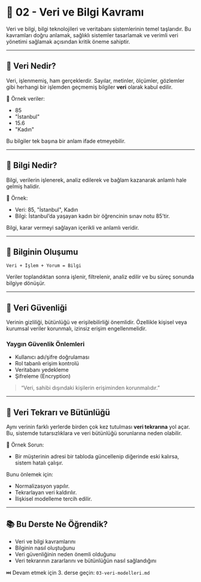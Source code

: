# 📗 02 - Veri ve Bilgi Kavramı

Veri ve bilgi, bilgi teknolojileri ve veritabanı sistemlerinin temel taşlarıdır. Bu kavramları doğru anlamak, sağlıklı sistemler tasarlamak ve verimli veri yönetimi sağlamak açısından kritik öneme sahiptir.

---

## 🔢 Veri Nedir?
Veri, işlenmemiş, ham gerçeklerdir. Sayılar, metinler, ölçümler, gözlemler gibi herhangi bir işlemden geçmemiş bilgiler **veri** olarak kabul edilir.

📌 Örnek veriler:
- 85
- "İstanbul"
- 15.6
- "Kadın"

Bu bilgiler tek başına bir anlam ifade etmeyebilir.

---

## 🧠 Bilgi Nedir?
Bilgi, verilerin işlenerek, analiz edilerek ve bağlam kazanarak anlamlı hale gelmiş halidir.

📌 Örnek:
- Veri: 85, "İstanbul", Kadın
- Bilgi: İstanbul’da yaşayan kadın bir öğrencinin sınav notu 85’tir.

Bilgi, karar vermeyi sağlayan içerikli ve anlamlı veridir.

---

## 🔁 Bilginin Oluşumu
```text
Veri + İşlem + Yorum = Bilgi
```

Veriler toplandıktan sonra işlenir, filtrelenir, analiz edilir ve bu süreç sonunda bilgiye dönüşür.

---

## 🔐 Veri Güvenliği
Verinin gizliliği, bütünlüğü ve erişilebilirliği önemlidir. Özellikle kişisel veya kurumsal veriler korunmalı, izinsiz erişim engellenmelidir.

### Yaygın Güvenlik Önlemleri
- Kullanıcı adı/şifre doğrulaması
- Rol tabanlı erişim kontrolü
- Veritabanı yedekleme
- Şifreleme (Encryption)

> “Veri, sahibi dışındaki kişilerin erişiminden korunmalıdır.”

---

## 🧱 Veri Tekrarı ve Bütünlüğü
Aynı verinin farklı yerlerde birden çok kez tutulması **veri tekrarına** yol açar. Bu, sistemde tutarsızlıklara ve veri bütünlüğü sorunlarına neden olabilir.

📌 Örnek Sorun:
- Bir müşterinin adresi bir tabloda güncellenip diğerinde eski kalırsa, sistem hatalı çalışır.

Bunu önlemek için:
- Normalizasyon yapılır.
- Tekrarlayan veri kaldırılır.
- İlişkisel modelleme tercih edilir.

---

## 📚 Bu Derste Ne Öğrendik?
- Veri ve bilgi kavramlarını
- Bilginin nasıl oluştuğunu
- Veri güvenliğinin neden önemli olduğunu
- Veri tekrarının zararlarını ve bütünlüğün nasıl sağlandığını

⏭️ Devam etmek için 3. derse geçin: `03-veri-modelleri.md`
